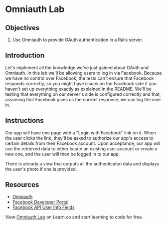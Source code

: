 # Omniauth Lab

## Objectives

1. Use Omniauth to provide OAuth authentication in a Rails server.

## Introduction

Let's implement all the knowledge we've just gained about OAuth and Omniauth. In this lab we'll be allowing users to log in via Facebook. Because we have no control over Facebook, the tests can't ensure that Facebook responds correctly, so you might have issues on the Facebook side if you haven't set up everything exactly as explained in the README. We'll be testing that everything on our server's side is configured correctly and that, assuming that Facebook gives us the correct response, we can log the user in.

## Instructions

Our app will have one page with a "Login with Facebook" link on it. When the user clicks the link, they'll be asked to authorize our app's access to certain details from their Facebook account. Upon acceptance, our app will use the retrieved data to either locate an existing user account or create a new one, and the user will then be logged in to our app.

There is already a view that outputs all the authenticaton data and displays the user's photo if one is provided.

## Resources
  * [Omniauth](https://github.com/intridea/omniauth)
  * [Facebook Developer Portal](https://developers.facebook.com)
  * [Facebook API User Info Fields](https://developers.facebook.com/docs/graph-api/reference/user/)

<p data-visibility='hidden'>View <a href='https://learn.co/lessons/omniauth_lab' title='Omniauth Lab'>Omniauth Lab</a> on Learn.co and start learning to code for free.</p>
